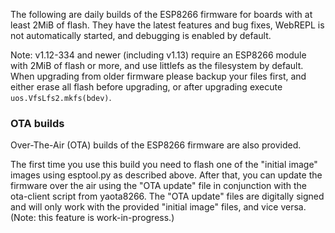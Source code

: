 The following are daily builds of the ESP8266 firmware for boards with at
least 2MiB of flash.  They have the latest features and bug fixes, WebREPL is
not automatically started, and debugging is enabled by default.

Note: v1.12-334 and newer (including v1.13) require an ESP8266 module with
2MiB of flash or more, and use littlefs as the filesystem by default.  When
upgrading from older firmware please backup your files first, and either
erase all flash before upgrading, or after upgrading execute
`uos.VfsLfs2.mkfs(bdev)`.

### OTA builds
Over-The-Air (OTA) builds of the ESP8266 firmware are also provided.

The first time you use this build you need to flash one of the "initial image"
images using esptool.py as described above.  After that, you can update the
firmware over the air using the "OTA update" file in conjunction with the
ota-client script from yaota8266. The "OTA update" files are digitally signed
and will only work with the provided "initial image" files, and vice versa.
(Note: this feature is work-in-progress.)
